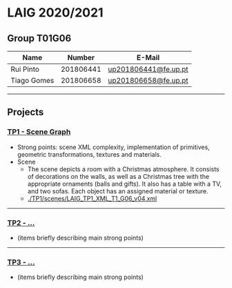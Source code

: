 # LAIG 2020/2021

## Group T01G06
| Name             | Number    | E-Mail               |
| ---------------- | --------- | ------------------   |
| Rui Pinto        | 201806441 | up201806441@fe.up.pt |                |
| Tiago Gomes      | 201806658 | up201806658@fe.up.pt |                  |

----

## Projects

### [TP1 - Scene Graph](TP1)

- Strong points: scene XML complexity, implementation of primitives, geometric transformations, textures and materials.
- Scene
  - The scene depicts a room with a Christmas atmosphere. It consists of decorations on the walls, as well as a Christmas tree with the appropriate ornaments (balls and gifts). It also has a table with a TV, and two sofas. Each object has an assigned material or texture.
  - [./TP1/scenes/LAIG_TP1_XML_T1_G06_v04.xml](LAIG_TP1_XML_T1_G06_v04.xml)

-----

### [TP2 - ...](TP2)
- (items briefly describing main strong points)

----

### [TP3 - ...](TP3)
- (items briefly describing main strong points)
